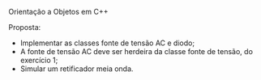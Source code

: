 Orientação a Objetos em C++

Proposta:
  - Implementar as classes fonte de tensão AC e diodo;
  - A fonte de tensão AC deve ser herdeira da classe fonte de tensão, do exercício 1;
  - Simular um retificador meia onda.
